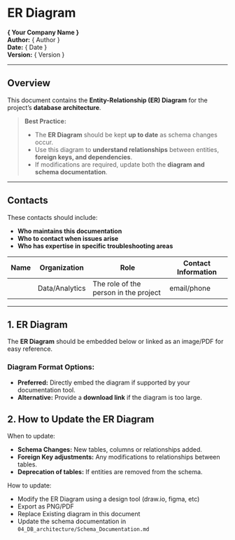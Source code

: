 
# ER Diagram  
**{ Your Company Name }**  
**Author:** { Author }  
**Date:** { Date }  
**Version:** { Version }  

---

## Overview  
This document contains the **Entity-Relationship (ER) Diagram** for the project’s **database architecture**.  

> **Best Practice:**  
> - The **ER Diagram** should be kept **up to date** as schema changes occur.  
> - Use this diagram to **understand relationships** between entities, **foreign keys, and dependencies**.  
> - If modifications are required, update both the **diagram and schema documentation**.  

---

## Contacts  
These contacts should include:  
- **Who maintains this documentation**  
- **Who to contact when issues arise**  
- **Who has expertise in specific troubleshooting areas**  

| Name  | Organization   | Role                                  | Contact Information |
|-------|--------------|---------------------------------------|---------------------|
|       | Data/Analytics | The role of the person in the project | email/phone |

---

## 1. ER Diagram 
The **ER Diagram** should be embedded below or linked as an image/PDF for easy reference.  

### **Diagram Format Options:**  
- **Preferred:** Directly embed the diagram if supported by your documentation tool.  
- **Alternative:** Provide a **download link** if the diagram is too large.



## 2. How to Update the ER Diagram
When to update: 
- **Schema Changes:** New tables, columns or relationships added.
- **Foreign Key adjustments:** Any modifications to relationships between tables.
- **Deprecation of tables:** If entities are removed from the schema.

How to update:
- Modify the ER Diagram using a design tool (draw.io, figma, etc)
- Export as PNG/PDF
- Replace Existing diagram in this document
- Update the schema documentation in `04_DB_architecture/Schema_Documentation.md`

